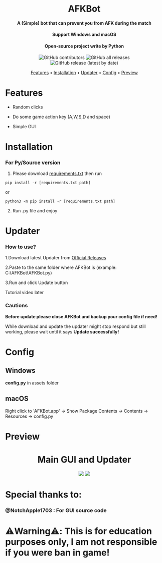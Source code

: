 <h1 align="center">AFKBot</h1>

<h4 align="center">A (Simple) bot that can prevent you from AFK during the match</h4>
<h4 align="center">Support Windows and macOS</h4>
<h4 align="center">Open-source project write by Python</h4>

<p align="center">
<img alt="GitHub contributors" src="https://img.shields.io/github/contributors/gorouflex/afkbot?style=for-the-badge">
<img alt="GitHub all releases" src="https://img.shields.io/github/downloads/gorouflex/afkbot/total?style=for-the-badge">
<img alt="GitHub release (latest by date)" src="https://img.shields.io/github/v/release/gorouflex/afkbot?style=for-the-badge">

  
<p align="center">
  <a href="#features">Features</a>
  •
  <a href="#installation">Installation</a>
  •
  <a href="#updater">Updater</a>
  •
  <a href="#config">Config</a>
  •
  <a href="#preview">Preview</a>       
</p>

# Features

- Random clicks

- Do some game action key (A,W,S,D and space)

- Simple GUI 

# Installation



### For Py/Source version

1. Please download [requirements.txt](https://github.com/gorouflex/afkbot/files/12103798/requirements.txt) then run 
```
pip install -r [requirements.txt path]
```
or
```
python3 -m pip install -r [requirements.txt path]
```

2. Run .py file and enjoy

# Updater 
### How to use?
1.Download latest Updater from [Official Releases](https://github.com/gorouflex/afkbot/releases)

2.Paste to the same folder where AFKBot is (example: C:\AFKBot\AFKBot.py)

3.Run and click Update button

Tutorial video later

### Cautions
**Before update please close AFKBot and backup your config file if need!**

While download and update the updater might stop respond but still working, please wait until it says **Update successfully!**

# Config
## Windows

**config.py** in assets folder

## macOS

Right click to 'AFKBot.app' -> Show Package Contents -> Contents -> Resources -> config.py


# Preview
      
<h1 align="center">Main GUI and Updater</h1>
<p align="center">          
  <img src="https://github.com/gorouflex/afkbot/assets/98001973/a2335d49-032e-4e38-bb71-49c24783ac62">
  <img src="https://github.com/gorouflex/afkbot/assets/98001973/f274451b-3790-4dee-9a69-65ef77f5f3b0">
</p>

# Special thanks to:

### @NotchApple1703 : For GUI source code

# ⚠️Warning⚠️: This is for education purposes only, I am not responsible if you were ban in game!
